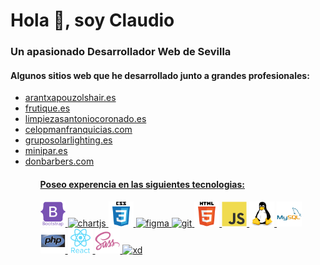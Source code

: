 <h1 align="left">Hola 👋, soy Claudio</h1>
<h3 align="left">Un apasionado Desarrollador Web de Sevilla</h3>

<h4 align="left">Algunos sitios web que he desarrollado junto a grandes profesionales:</h4>
<ul>
    <li><a href="https://arantxapouzolshair.es/" target="_blank" rel="noreferrer">arantxapouzolshair.es</li>
    <li><a href="https://frutique.es/" target="_blank" rel="noreferrer">frutique.es</li>
    <li><a href="http://limpiezasantoniocoronado.es/" target="_blank" rel="noreferrer">limpiezasantoniocoronado.es</li>
    <li><a href="https://celopmanfranquicias.com/" target="_blank" rel="noreferrer">celopmanfranquicias.com</li>
    <li><a href="https://gruposolarlighting.es/" target="_blank" rel="noreferrer">gruposolarlighting.es</li>
    <li><a href="https://minipar.es/" target="_blank" rel="noreferrer">minipar.es</li>
    <li><a href="https://donbarbers.com/" target="_blank" rel="noreferrer">donbarbers.com</li>
<ul>

<h4>Poseo experencia en las siguientes tecnologias:</h4>
<p> <img src="https://raw.githubusercontent.com/devicons/devicon/master/icons/bootstrap/bootstrap-plain-wordmark.svg" alt="bootstrap" width="40" height="40"/> <img src="https://www.chartjs.org/media/logo-title.svg" alt="chartjs" width="40" height="40"/> <img src="https://raw.githubusercontent.com/devicons/devicon/master/icons/css3/css3-original-wordmark.svg" alt="css3" width="40" height="40"/> <img src="https://www.vectorlogo.zone/logos/figma/figma-icon.svg" alt="figma" width="40" height="40"/> <img src="https://www.vectorlogo.zone/logos/git-scm/git-scm-icon.svg" alt="git" width="40" height="40"/> <img src="https://raw.githubusercontent.com/devicons/devicon/master/icons/html5/html5-original-wordmark.svg" alt="html5" width="40" height="40"/> <img src="https://raw.githubusercontent.com/devicons/devicon/master/icons/javascript/javascript-original.svg" alt="javascript" width="40" height="40"/> <img src="https://raw.githubusercontent.com/devicons/devicon/master/icons/linux/linux-original.svg" alt="linux" width="40" height="40"/> <img src="https://raw.githubusercontent.com/devicons/devicon/master/icons/mysql/mysql-original-wordmark.svg" alt="mysql" width="40" height="40"/> <img src="https://raw.githubusercontent.com/devicons/devicon/master/icons/php/php-original.svg" alt="php" width="40" height="40"/> <img src="https://raw.githubusercontent.com/devicons/devicon/master/icons/react/react-original-wordmark.svg" alt="react" width="40" height="40"/> <img src="https://raw.githubusercontent.com/devicons/devicon/master/icons/sass/sass-original.svg" alt="sass" width="40" height="40"/> <img src="https://cdn.worldvectorlogo.com/logos/adobe-xd.svg" alt="xd" width="40" height="40"/> </p>

